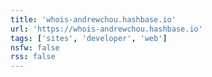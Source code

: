 ```yaml
---
title: 'whois-andrewchou.hashbase.io'
url: 'https://whois-andrewchou.hashbase.io'
tags: ['sites', 'developer', 'web']
nsfw: false
rss: false
---
```

